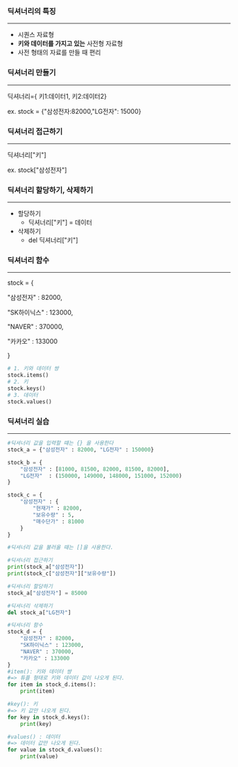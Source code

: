 ### 딕셔너리의 특징

---

- 시퀀스 자료형
- **키와 데이터를 가지고 있는** 사전형 자료형
- 사전 형태의 자료를 만들 때 편리

### 딕셔너리 만들기

---

딕셔너리={ 키1:데이터1, 키2:데이터2}

ex. stock = {"삼성전자:82000,"LG전자": 15000}

### 딕셔너리 접근하기

---

딕셔너리["키"] 

ex. stock["삼성전자"]

### 딕셔너리 할당하기, 삭제하기

---

- 할당하기
    - 딕셔너리["키"] = 데이터
- 삭제하기
    - del 딕셔너리["키"]

### 딕셔너리 함수

---

stock = {

"삼성전자" : 82000,

"SK하이닉스" : 123000,

"NAVER" : 370000,

"카카오" : 133000

}

```python
# 1. 키와 데이터 쌍 
stock.items()
# 2. 키 
stock.keys()
# 3. 데이터
stock.values()
```

### 딕셔너리 실습

---

```python
#딕셔너리 값을 입력할 떄는 {} 을 사용한다 
stock_a = {"삼성전자" : 82000, "LG전자" : 150000} 

stock_b = {
    "삼성전자" : [81000, 81500, 82000, 81500, 82000],
    "LG전자"  : (150000, 149000, 148000, 151000, 152000)
}

stock_c = {
    "삼성전자" : {
        "현재가" : 82000,
        "보유수량" : 5,
        "매수단가" : 81000
    }
}
```

```python
#딕셔너리 값을 불러올 때는 []을 사용한다. 

#딕셔너리 접근하기
print(stock_a["삼성전자"])
print(stock_c["삼성전자"]["보유수량"])

#딕셔너리 할당하기
stock_a["삼성전자"] = 85000

#딕셔너리 삭제하기
del stock_a["LG전자"]
```

```python
#딕셔너리 함수
stock_d = {
    "삼성전자" : 82000,
    "SK하이닉스" : 123000,
    "NAVER" : 370000,
    "카카오" : 133000
}
#item(): 키와 데이터 쌍 
#=> 튜플 형태로 키와 데이터 값이 나오게 된다. 
for item in stock_d.items():
    print(item)

#key(): 키
#=> 키 값만 나오게 된다.
for key in stock_d.keys():
    print(key)

#values() : 데이터 
#=> 데이터 값만 나오게 된다. 
for value in stock_d.values():
    print(value)
```